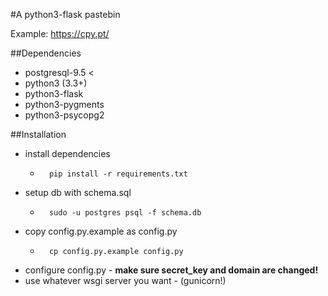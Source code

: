 #A python3-flask pastebin

Example: https://cpy.pt/

##Dependencies

* postgresql-9.5 <
* python3 (3.3+)
* python3-flask
* python3-pygments
* python3-psycopg2

##Installation

* install dependencies
	* ```
		pip install -r requirements.txt
		```
* setup db with schema.sql
	* ```
		sudo -u postgres psql -f schema.db
		```
* copy config.py.example as config.py
	* ```
		cp config.py.example config.py
		```
* configure config.py - **make sure secret_key and domain are changed!**
* use whatever wsgi server you want - (gunicorn!)

